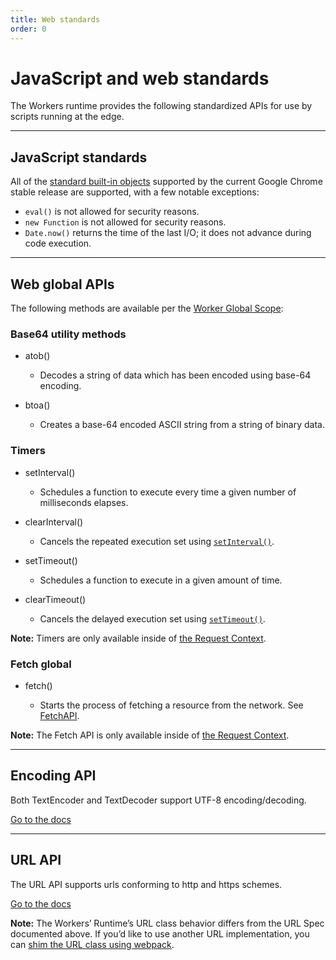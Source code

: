 ```yaml
---
title: Web standards
order: 0
---
```


# JavaScript and web standards

The Workers runtime provides the following standardized APIs for use by scripts running at the edge.

--------------------------------

## JavaScript standards

All of the [standard built-in objects](https://developer.mozilla.org/en-US/docs/Web/JavaScript/Reference) supported by the current Google Chrome stable release are supported, with a few notable exceptions:

- `eval()` is not allowed for security reasons.
- `new Function` is not allowed for security reasons.
- `Date.now()` returns the time of the last I/O; it does not advance during code execution.

--------------------------------

## Web global APIs

The following methods are available per the [Worker Global Scope](https://developer.mozilla.org/en-US/docs/Web/API/WorkerGlobalScope):

### Base64 utility methods

<Definitions>

- <TypeLink href="https://developer.mozilla.org/en-US/docs/Web/API/WindowOrWorkerGlobalScope/atob">atob()</TypeLink>

  - Decodes a string of data which has been encoded using base-64 encoding.

- <TypeLink href="https://developer.mozilla.org/en-US/docs/Web/API/WindowOrWorkerGlobalScope/btoa">btoa()</TypeLink>

  - Creates a base-64 encoded ASCII string from a string of binary data.

</Definitions>

### Timers

<Definitions>

- <TypeLink href="https://developer.mozilla.org/en-US/docs/Web/API/WindowOrWorkerGlobalScope/setInterval">setInterval()</TypeLink>

  - Schedules a function to execute every time a given number of milliseconds elapses.

- <TypeLink href="https://developer.mozilla.org/en-US/docs/Web/API/WindowOrWorkerGlobalScope/clearInterval">clearInterval()</TypeLink>

  - Cancels the repeated execution set using [`setInterval()`](https://developer.mozilla.org/en-US/docs/Web/API/WindowOrWorkerGlobalScope/setInterval).


- <TypeLink href="https://developer.mozilla.org/en-US/docs/Web/API/WindowOrWorkerGlobalScope/setTimeout">setTimeout()</TypeLink>

  - Schedules a function to execute in a given amount of time.

- <TypeLink href="https://developer.mozilla.org/en-US/docs/Web/API/WindowOrWorkerGlobalScope/clearTimeout">clearTimeout()</TypeLink>

  - Cancels the delayed execution set using [`setTimeout()`](https://developer.mozilla.org/en-US/docs/Web/API/WindowOrWorkerGlobalScope/setTimeout).

</Definitions>

<Aside>

__Note:__ Timers are only available inside of [the Request Context](/runtime-apis/request#the-request-context).

</Aside>

### Fetch global

<Definitions>

- <TypeLink href="https://developer.mozilla.org/en-US/docs/Web/API/WindowOrWorkerGlobalScope/fetch">fetch()</TypeLink>

  - Starts the process of fetching a resource from the network. See [FetchAPI](/runtime-apis/fetch).

</Definitions>

<Aside>

__Note:__ The Fetch API is only available inside of [the Request Context](/runtime-apis/request#the-request-context).

</Aside>

--------------------------------

## Encoding API

Both TextEncoder and TextDecoder support UTF-8 encoding/decoding.

[Go to the docs](https://developer.mozilla.org/en-US/docs/Web/API/Encoding_API)

--------------------------------

## URL API

The URL API supports urls conforming to http and https schemes.

[Go to the docs](https://developer.mozilla.org/en-US/docs/Web/API/URL)

<Aside>

__Note:__ The Workers’ Runtime’s URL class behavior differs from the URL Spec documented above. If you’d like to use another URL implementation, you can [shim the URL class using webpack](/cli-wrangler/webpack/#shimming-globals).

</Aside>
